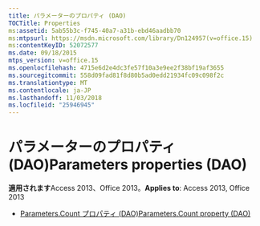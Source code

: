 ```yaml
---
title: パラメーターのプロパティ (DAO)
TOCTitle: Properties
ms:assetid: 5ab55b3c-f745-40a7-a31b-ebd46aadbb70
ms:mtpsurl: https://msdn.microsoft.com/library/Dn124957(v=office.15)
ms:contentKeyID: 52072577
ms.date: 09/18/2015
mtps_version: v=office.15
ms.openlocfilehash: 4715e6d2e4dc3fe57f10a3e9ee2f38bf19af3655
ms.sourcegitcommit: 558d09fad81f8d80b5ad0edd21934fc09c098f2c
ms.translationtype: MT
ms.contentlocale: ja-JP
ms.lasthandoff: 11/03/2018
ms.locfileid: "25946945"
---
```

# <a name="parameters-properties-dao"></a><span data-ttu-id="b2717-102">パラメーターのプロパティ (DAO)</span><span class="sxs-lookup"><span data-stu-id="b2717-102">Parameters properties (DAO)</span></span>

<span data-ttu-id="b2717-103">**適用されます**Access 2013、Office 2013。</span><span class="sxs-lookup"><span data-stu-id="b2717-103">**Applies to**: Access 2013, Office 2013</span></span>

- [<span data-ttu-id="b2717-104">Parameters.Count プロパティ (DAO)</span><span class="sxs-lookup"><span data-stu-id="b2717-104">Parameters.Count property (DAO)</span></span>](parameters-count-property-dao.md)

